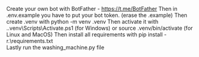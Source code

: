 Create your own bot with BotFather - https://t.me/BotFather
Then in .env.example you have to put your bot token. (erase the .example)
Then create .venv with python -m venv .venv 
Then activate it with .\.venv\Scripts\Activate.ps1 (for Windows) or source .venv/bin/activate (for Linux and MacOS)
Then install all requirements with pip install -r.\requirements.txt  
Lastly run the washing_machine.py file
